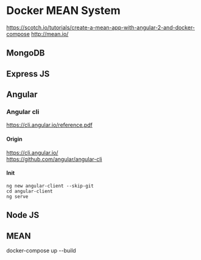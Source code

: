 # Docker MEAN System
https://scotch.io/tutorials/create-a-mean-app-with-angular-2-and-docker-compose
http://mean.io/

## MongoDB

## Express JS

## Angular

### Angular cli
https://cli.angular.io/reference.pdf

#### Origin
https://cli.angular.io/  
https://github.com/angular/angular-cli

#### Init
    ng new angular-client --skip-git
    cd angular-client
    ng serve


## Node JS

## MEAN

docker-compose up --build



